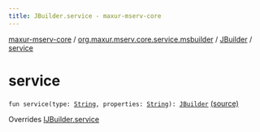 ```yaml
---
title: JBuilder.service - maxur-mserv-core
---
```


[maxur-mserv-core](../../index.html) / [org.maxur.mserv.core.service.msbuilder](../index.html) / [JBuilder](index.html) / [service](.)

# service

`fun service(type: `[`String`](https://kotlinlang.org/api/latest/jvm/stdlib/kotlin/-string/index.html)`, properties: `[`String`](https://kotlinlang.org/api/latest/jvm/stdlib/kotlin/-string/index.html)`): `[`JBuilder`](index.html) [(source)](https://github.com/myunusov/maxur-mserv/tree/master/maxur-mserv-core/src/main/kotlin/org/maxur/mserv/core/service/msbuilder/Java.kt#L63)

Overrides [IJBuilder.service](../-i-j-builder/service.html)

